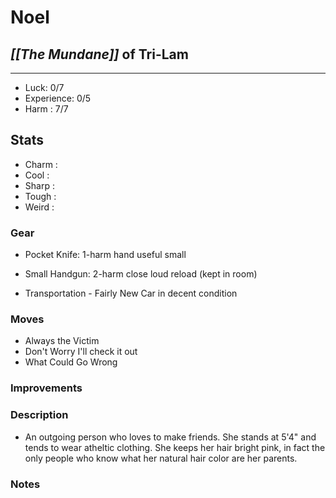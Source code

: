 # Noel
## *[[The Mundane]]* of Tri-Lam
---
 - Luck: 0/7
 - Experience: 0/5
 - Harm : 7/7

## Stats
- Charm : 
- Cool :
- Sharp :
- Tough :
- Weird :
 
### Gear
- Pocket Knife: 1-harm hand useful small
- Small Handgun: 2-harm close loud reload (kept in room)

- Transportation
		- Fairly New Car in decent condition

### Moves
- Always the Victim
- Don't Worry I'll check it out
- What Could Go Wrong

### Improvements

### Description
- An outgoing person who loves to make friends. She stands at 5'4" and tends to wear atheltic clothing. She keeps her hair bright pink, in fact the only people who know what her natural hair color are her parents.

### Notes